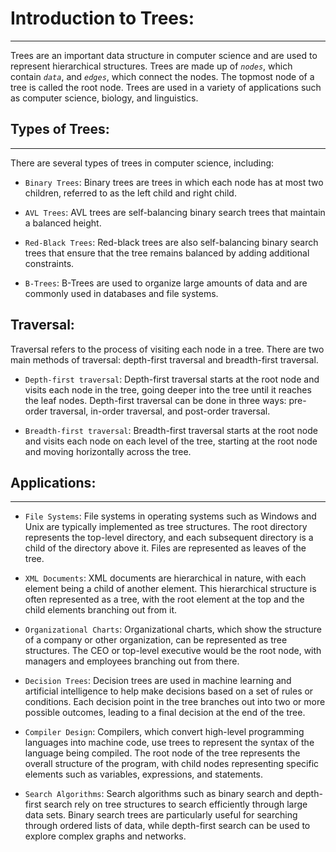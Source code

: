 # Introduction to Trees: 
---
Trees are an important data structure in computer science and are used to represent hierarchical structures. Trees are made up of _```nodes```_, which contain _```data```_, and _```edges```_, which connect the nodes. The topmost node of a tree is called the root node. Trees are used in a variety of applications such as computer science, biology, and linguistics.

## Types of Trees:
---

There are several types of trees in computer science, including:

* ```Binary Trees```: Binary trees are trees in which each node has at most two children, referred to as the left child and right child.

* ```AVL Trees```: AVL trees are self-balancing binary search trees that maintain a balanced height.

* ```Red-Black Trees```: Red-black trees are also self-balancing binary search trees that ensure that the tree remains balanced by adding additional constraints.

* ```B-Trees```: B-Trees are used to organize large amounts of data and are commonly used in databases and file systems.

## Traversal:

Traversal refers to the process of visiting each node in a tree. There are two main methods of traversal: depth-first traversal and breadth-first traversal.

* ```Depth-first traversal```: Depth-first traversal starts at the root node and visits each node in the tree, going deeper into the tree until it reaches the leaf nodes. Depth-first traversal can be done in three ways: pre-order traversal, in-order traversal, and post-order traversal.

* ```Breadth-first traversal```: Breadth-first traversal starts at the root node and visits each node on each level of the tree, starting at the root node and moving horizontally across the tree.


## Applications:
---

* ```File Systems```: File systems in operating systems such as Windows and Unix are typically implemented as tree structures. The root directory represents the top-level directory, and each subsequent directory is a child of the directory above it. Files are represented as leaves of the tree.

* ```XML Documents```: XML documents are hierarchical in nature, with each element being a child of another element. This hierarchical structure is often represented as a tree, with the root element at the top and the child elements branching out from it.

* ```Organizational Charts```: Organizational charts, which show the structure of a company or other organization, can be represented as tree structures. The CEO or top-level executive would be the root node, with managers and employees branching out from there.

* ```Decision Trees```: Decision trees are used in machine learning and artificial intelligence to help make decisions based on a set of rules or conditions. Each decision point in the tree branches out into two or more possible outcomes, leading to a final decision at the end of the tree.

* ```Compiler Design```: Compilers, which convert high-level programming languages into machine code, use trees to represent the syntax of the language being compiled. The root node of the tree represents the overall structure of the program, with child nodes representing specific elements such as variables, expressions, and statements.

* ```Search Algorithms```: Search algorithms such as binary search and depth-first search rely on tree structures to search efficiently through large data sets. Binary search trees are particularly useful for searching through ordered lists of data, while depth-first search can be used to explore complex graphs and networks.